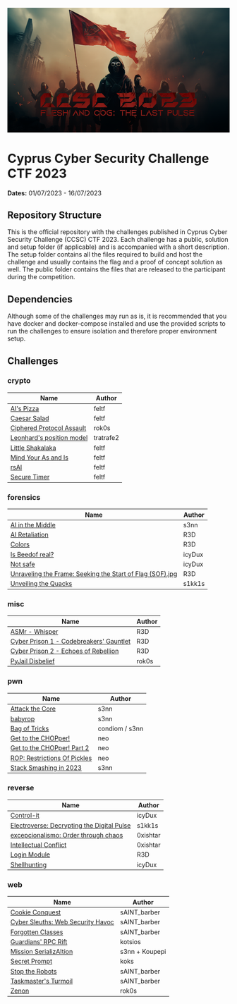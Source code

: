 ![CCSC CTF 2023](_assets/banner.png)

# Cyprus Cyber Security Challenge CTF 2023

**Dates:** 01/07/2023 - 16/07/2023

## Repository Structure
This is the official repository with the challenges published in Cyprus Cyber Security Challenge (CCSC) CTF 2023. Each challenge has a public, solution and setup folder (if applicable) and is accompanied with a short description. The setup folder contains all the files required to build and host the challenge and usually contains the flag and a proof of concept solution as well. The public folder contains the files that are released to the participant during the competition.

## Dependencies
Although some of the challenges may run as is, it is recommended that you have docker and docker-compose installed and use the provided scripts to run the challenges to ensure isolation and therefore proper environment setup.

## Challenges


### crypto

| Name | Author |
| ---- | ------ |
| [AI's Pizza](./crypto/ai-pizza) | feltf |
| [Caesar Salad](./crypto/caesar-salad) | feltf |
| [Ciphered Protocol Assault](./crypto/ciphered-protocol-assault) | rok0s |
| [Leonhard's position model](./crypto/leonhards-position-model) | tratrafe2 |
| [Little Shakalaka](./crypto/little-shakalaka) | feltf |
| [Mind Your As and Is](./crypto/mind-your-a-and-i) | feltf |
| [rsAI](./crypto/rsai) | feltf |
| [Secure Timer](./crypto/secure-timer) | feltf |



### forensics

| Name | Author |
| ---- | ------ |
| [AI in the Middle](./forensics/AIitm) | s3nn |
| [AI Retaliation](./forensics/ai-retaliation) | R3D |
| [Colors](./forensics/colors) | R3D |
| [Is Beedof real?](./forensics/is-beedof-real) | icyDux |
| [Not safe](./forensics/not-safe) | icyDux |
| [Unraveling the Frame: Seeking the Start of Flag (SOF).jpg](./forensics/unraveling-the-frame) | R3D |
| [Unveiling the Quacks](./forensics/unveiling-the-quacks) | s1kk1s |



### misc

| Name | Author |
| ---- | ------ |
| [ASMr - Whisper](./misc/asmr) | R3D |
| [Cyber Prison 1 - Codebreakers' Gauntlet](./misc/cyber-prison-1) | R3D |
| [Cyber Prison 2 - Echoes of Rebellion](./misc/cyber-prison-2) | R3D |
| [PyJail Disbelief](./misc/pyjail-disbelief) | rok0s |



### pwn

| Name | Author |
| ---- | ------ |
| [Attack the Core](./pwn/attack-the-core) | s3nn |
| [babyrop](./pwn/babyrop) | s3nn |
| [Bag of Tricks](./pwn/bag-of-tricks) | condiom / s3nn |
| [Get to the CHOPper!](./pwn/get-to-the-chopper) | neo |
| [Get to the CHOPper! Part 2](./pwn/get-to-the-chopper-2) | neo |
| [ROP: Restrictions Of Pickles](./pwn/restrictions-of-pickles) | neo |
| [Stack Smashing in 2023](./pwn/stack-smashing-2023) | s3nn |



### reverse

| Name | Author |
| ---- | ------ |
| [Control-it](./reverse/control-it) | icyDux |
| [Electroverse: Decrypting the Digital Pulse](./reverse/electroverse) | s1kk1s |
| [excepcionalismo: Order through chaos](./reverse/excepcionalismo) | 0xishtar |
| [Intellectual Conflict](./reverse/intellectual-conflict) | 0xishtar |
| [Login Module](./reverse/login-module) | R3D |
| [Shellhunting](./reverse/shellhunting) | icyDux |



### web

| Name | Author |
| ---- | ------ |
| [Cookie Conquest](./web/cookie-conquest) | sAINT_barber |
| [Cyber Sleuths: Web Security Havoc](./web/cyber-sleuths-web-security-havoc) | sAINT_barber |
| [Forgotten Classes](./web/forgotten-classes) | sAINT_barber |
| [Guardians' RPC Rift](./web/guardians-rpc-rift) | kotsios |
| [Mission SerializAItion](./web/mission-serializaition) | s3nn + Koupepi |
| [Secret Prompt](./web/secret-prompt) | koks |
| [Stop the Robots](./web/stop-the-robots) | sAINT_barber |
| [Taskmaster's Turmoil](./web/taskmasters-turmoil) | sAINT_barber |
| [Zenon](./web/zenon) | rok0s |


